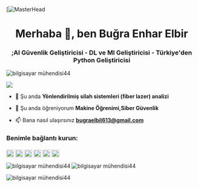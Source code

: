 [![MasterHead](https://p4.wallpaperbetter.com/wallpaper/793/897/77/computer-anonymus-hacker-quotes-wallpaper-preview.jpg)
<h1 align="center">Merhaba 👋, ben Buğra Enhar Elbir</h1>
<h3 align="center"> ;AI Güvenlik Geliştiricisi - DL ve Ml Geliştiricisi - Türkiye'den Python Geliştiricisi</h3>

<p align="left"> <img src="https://komarev.com/ghpvc/?username=computerengineer44&label=Profile%20views&color=0e75b6&style=flat" alt="bilgisayar mühendisi44"; /> </p>

<p align="left"> <a href="https://github.com/ryo-ma/github-profile-trophy"><img src="https://github-profile-trophy.vercel.app/?kullanıcı adı =bilgisayar mühendisi44quot; alt="bilgisayar mühendisi44"; /></a> </p>

- 🔭 Şu anda **Yönlendirilmiş silah sistemleri (fiber lazer) analizi**

- 🌱 Şu anda öğreniyorum **Makine Öğrenimi,Siber Güvenlik**

- 📫 Bana nasıl ulaşırsınız **bugraelbil613@gmail.com**


<h3 align="left">Benimle bağlantı kurun:</h3>
<p align="left">
<a href="https://linkedin.com/in/www.linkedin.com/in/buğra-enhar-elbir" target="_blank"><img align="middle" src="https://raw.githubusercontent.com/rahuldkjain/github-profile-readme-generator/master/src/images/icons/Social/linked-in-alt.svg" alt="www.linkedin.com/in/buğra-enhar-elbir" style="height: 20px; width: 20px;" /></a>
<a href="https://kaggle.com/codewriter44" target="_blank"><img align="middle" src="https://raw.githubusercontent.com/rahuldkjain/github-profile-readme-generator/master/src/images/icons/Social/kaggle.svg" alt="kod yazarı44" style="height: 20px; width: 20px;" /></a>
<a href="https://instagram.com/anormalpi̇yani̇st_" target="_blank"><img align="middle" src="https://raw.githubusercontent.com/rahuldkjain/github-profile-readme-generator/master/src/images/icons/Social/instagram.svg" alt="anormalpi̇yani̇st_" style="height: 20px; width: 20px;" /></a>
<a href="https://medium.com/@bugraenhar" target="_blank"><img align="middle" src="https://raw.githubusercontent.com/rahuldkjain/github-profile-readme-generator/master/src/images/icons/Social/medium.svg" alt="@bugraenhar" style="height: 20px; width: 20px;" /></a>
<a href="https://www.youtube.com/c/buğra enhar elbi̇r" target="_blank"><img align="middle" src="https://raw.githubusercontent.com/rahuldkjain/github-profile-readme-generator/master/src/images/icons/Social/youtube.svg" alt="buğra enhar elbi̇r" style="height: 20px; width: 20px;" /></a>
<a href="https://www.hackerrank.com/bugraelbil613" target="_blank"><img align="middle" src="https://raw.githubusercontent.com/rahuldkjain/github-profile-readme-generator/master/src/images/icons/Social/hackerrank.svg" alt="bugraelbil613" style="height: 20px; width: 20px;" /></a>
</p>

<p><img align="left"; src="https://github-readme-stats.vercel.app/api/top-langs?username=computerengineer44&show_icons=true&locale=en&layout=compact" alt="bilgisayar mühendisi44"; /></p>

<p> <img align="center" src="https://github-readme-stats.vercel.app/api?username=computerengineer44&show_icons=true&locale=tr"; alt="bilgisayar mühendisi44"; /></p>

<p><img align="center" src="https://github-readme-streak-stats.herokuapp.com/?user=computerengineer44&" alt="bilgisayar mühendisi44"; /></p>
